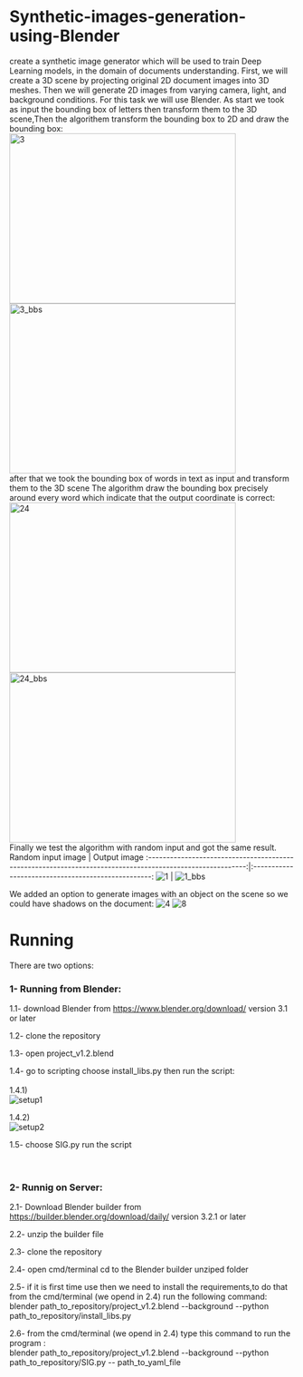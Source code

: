 # Synthetic-images-generation-using-Blender
create a synthetic image generator which will be used to train Deep Learning models, in the domain of documents understanding.
First, we will create a 3D scene by projecting original 2D document images into 3D meshes. Then
we will generate 2D images from varying camera, light, and background conditions. For this task
we will use Blender.
As start we took as input the bounding box of letters then transform them to the 3D scene,Then the algorithem transform the bounding box to 2D and draw the bounding box:<br />
<a href ="https://github.com/safiazmi92/Synthetic-images-generation-using-Blender">
  <img src="https://user-images.githubusercontent.com/19219983/175209264-c8f81b21-f720-4eaf-811c-5bf125535ccc.png" alt="3" width="400" height="300">
  </a>
<a href ="https://github.com/safiazmi92/Synthetic-images-generation-using-Blender">
  <img src="https://user-images.githubusercontent.com/19219983/175209291-1e69b56e-bf41-4a14-887a-7a64420c5881.png" alt="3_bbs" width="400" height="300">
  </a>
<br />
after that we took the bounding box of words in text as input and transform them to the 3D scene The algorithm draw the bounding box precisely around every word which indicate that the output coordinate is correct:<br />
<a href ="https://github.com/safiazmi92/Synthetic-images-generation-using-Blender">
  <img src="https://user-images.githubusercontent.com/19219983/175213277-22bba62b-556d-4bfa-b996-d8f27dbc181e.png" alt="24" width="400" height="300">
  </a>
<a href ="https://github.com/safiazmi92/Synthetic-images-generation-using-Blender">
  <img src="https://user-images.githubusercontent.com/19219983/175213290-5a461b35-9721-45ec-a901-f2a53494e042.png" alt="24_bbs" width="400" height="300">
  </a>
<br />
Finally we test the algorithm with random input and got the same result.
Random input image                                                                                         | Output image
:---------------------------------------------------------------------------------------------------------:|:--------------------------------------------------:
![1](https://user-images.githubusercontent.com/19219983/175143272-e1548dc8-ce00-404e-9882-4374a8342b21.png) |   ![1_bbs](https://user-images.githubusercontent.com/19219983/175143329-55e42b85-df8d-43f4-a2da-9efcd4d97f48.png)

We added an option to generate images with an object on the scene so we could have shadows on the document: 
![4](https://user-images.githubusercontent.com/19219983/176953653-cc905ed1-6902-4c40-980e-662314e87d9d.png)
![8](https://user-images.githubusercontent.com/19219983/176953692-5ef36aa3-d9e2-4555-b70b-f4be02137411.png)

# Running
There are two options:<br />
### **1- Running from Blender**:

1.1- download Blender from https://www.blender.org/download/ version 3.1 or later

1.2- clone the repository

1.3- open project_v1.2.blend

1.4- go to scripting choose install_libs.py then run the script:<br />
<br />
  1.4.1)<br />
![setup1](https://user-images.githubusercontent.com/19219983/177786423-431a9e2c-5f96-48ef-a891-49c98e3ca734.png)

  1.4.2)<br />
![setup2](https://user-images.githubusercontent.com/19219983/177786874-18a18f72-0bc6-40fd-a2b6-7bc7b57fa47b.png)

1.5- choose SIG.py run the script<br />
<br />
<br />
### **2- Runnig on Server**:

2.1- Download Blender builder from https://builder.blender.org/download/daily/ version 3.2.1 or later

2.2- unzip the builder file

2.3- clone the repository

2.4- open cmd/terminal cd to the Blender builder unziped folder

2.5- if it is first time use then we need to install the requirements,to do that from the cmd/terminal (we opend in 2.4) run the following command:<br />
    blender path_to_repository/project_v1.2.blend --background --python path_to_repository/install_libs.py
    
2.6- from the cmd/terminal (we opend in 2.4) type this command to run the program :<br />
    blender path_to_repository/project_v1.2.blend --background --python path_to_repository/SIG.py -- path_to_yaml_file

